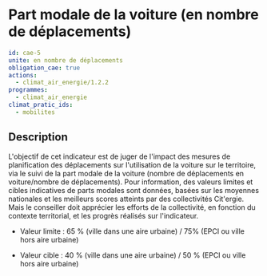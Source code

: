 # Part modale de la voiture (en nombre de déplacements)
```yaml
id: cae-5
unite: en nombre de déplacements
obligation_cae: true
actions:
  - climat_air_energie/1.2.2
programmes:
  - climat_air_energie
climat_pratic_ids:
  - mobilites
```
## Description
L'objectif de cet indicateur est de juger de l'impact des mesures de planification des déplacements sur l'utilisation de la voiture sur le territoire, via le suivi de la part modale de la voiture (nombre de déplacements en voiture/nombre de déplacements). Pour information, des valeurs limites et cibles indicatives de parts modales sont données, basées sur les moyennes nationales et les meilleurs scores atteints par des collectivités Cit'ergie. Mais le conseiller doit apprécier les efforts de la collectivité, en fonction du contexte territorial, et les progrès réalisés sur l'indicateur.

- Valeur limite : 65 % (ville dans une aire urbaine) / 75% (EPCI ou ville hors aire urbaine)

- Valeur cible : 40 % (ville dans une aire urbaine) / 50 % (EPCI ou ville hors aire urbaine)




